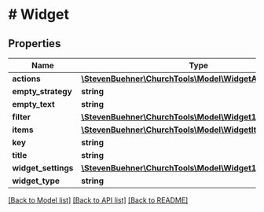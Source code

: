 # # Widget

## Properties

Name | Type | Description | Notes
------------ | ------------- | ------------- | -------------
**actions** | [**\StevenBuehner\ChurchTools\Model\WidgetAction1[]**](WidgetAction1.md) |  | [optional]
**empty_strategy** | **string** |  | [optional]
**empty_text** | **string** |  | [optional]
**filter** | [**\StevenBuehner\ChurchTools\Model\Widget1Filter**](Widget1Filter.md) |  | [optional]
**items** | [**\StevenBuehner\ChurchTools\Model\WidgetItem1[]**](WidgetItem1.md) |  |
**key** | **string** |  |
**title** | **string** |  | [optional]
**widget_settings** | [**\StevenBuehner\ChurchTools\Model\Widget1WidgetSettings**](Widget1WidgetSettings.md) |  | [optional]
**widget_type** | **string** |  |

[[Back to Model list]](../../README.md#models) [[Back to API list]](../../README.md#endpoints) [[Back to README]](../../README.md)
